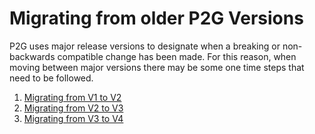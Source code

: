 
# Migrating from older P2G Versions

P2G uses major release versions to designate when a breaking or non-backwards compatible change has been made. For this reason, when moving between major versions there may be some one time steps that need to be followed.

1. [Migrating from V1 to V2](migrate-v1-v2.md)
1. [Migrating from V2 to V3](migrate-v2-v3.md)
1. [Migrating from V3 to V4](migrate-v3-v4.md)
